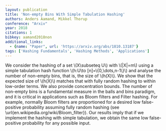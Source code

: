 ```yaml
---
layout: publication
title: 'Non-empty Bins With Simple Tabulation Hashing'
authors: Anders Aamand, Mikkel Thorup
conference: "Arxiv"
year: 2018
citations: 1
bibkey: aamand2018non
additional_links:
  - {name: "Paper", url: 'https://arxiv.org/abs/1810.13187'}
tags: ['Hashing Fundamentals', 'Hashing Methods', 'Applications']
---
```

We consider the hashing of a set \\(X\subseteq U\\) with \\(|X|=m\\) using a simple
tabulation hash function \\(h:U\to [n]=\\{0,\dots,n-1\\}\\) and analyse the number of
non-empty bins, that is, the size of \\(h(X)\\). We show that the expected size of
\\(h(X)\\) matches that with fully random hashing to within low-order terms. We
also provide concentration bounds. The number of non-empty bins is a
fundamental measure in the balls and bins paradigm, and it is critical in
applications such as Bloom filters and Filter hashing. For example, normally
Bloom filters are proportioned for a desired low false-positive probability
assuming fully random hashing (see \url\{en.wikipedia.org/wiki/Bloom_filter\}).
Our results imply that if we implement the hashing with simple tabulation, we
obtain the same low false-positive probability for any possible input.
